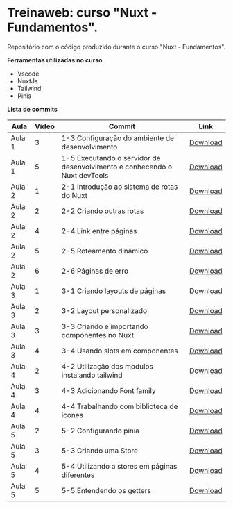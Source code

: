 # Treinaweb: curso "Nuxt - Fundamentos".

Repositório com o código produzido durante o curso "Nuxt - Fundamentos".

**Ferramentas utilizadas no curso**

-   Vscode
-   NuxtJs
-   Tailwind
-   Pinia

**Lista de commits**


Aula | Video | Commit | Link
------ | ------ | ------ | ------
Aula 1 | 3 | 1-3 Configuração do ambiente de desenvolvimento | [Download](https://github.com/treinaweb/nuxt-fundamentos/archive/d4016631632084f51473f862cd7b2de9426201a2.zip)
Aula 1 | 5 | 1-5 Executando o servidor de desenvolvimento e conhecendo o Nuxt devTools | [Download](https://github.com/treinaweb/nuxt-fundamentos/archive/f37ea7a95d6ff5fc323dc76c968fa39b4df37d4f.zip)
Aula 2 | 1 | 2-1 Introdução ao sistema de rotas do Nuxt | [Download](https://github.com/treinaweb/nuxt-fundamentos/archive/cda387a5b66b3c8c725ac1019946b9e0cb18ecd9.zip)
Aula 2 | 2 | 2-2 Criando outras rotas | [Download](https://github.com/treinaweb/nuxt-fundamentos/archive/43896b115ec649b4870635c83a6ae6a7f737427f.zip)
Aula 2 | 4 | 2-4 Link entre páginas | [Download](https://github.com/treinaweb/nuxt-fundamentos/archive/4d99ec354c570255e9dc4240b5a338716940976a.zip)
Aula 2 | 5 | 2-5 Roteamento dinâmico | [Download](https://github.com/treinaweb/nuxt-fundamentos/archive/f79f21ef5b3c1e9224942fe2c7986ef54017a019.zip)
Aula 2 | 6 | 2-6 Páginas de erro | [Download](https://github.com/treinaweb/nuxt-fundamentos/archive/02dad2138611ba7ad1b6f3c729f02707e5a9c682.zip)
Aula 3 | 1 | 3-1 Criando layouts de páginas | [Download](https://github.com/treinaweb/nuxt-fundamentos/archive/aae0e2e6a29b89326d0e858e8cb26d13ea4e1a77.zip)
Aula 3 | 2 | 3-2 Layout personalizado | [Download](https://github.com/treinaweb/nuxt-fundamentos/archive/fe451a01e863c05e9903d7278dc4d45aab244d7d.zip)
Aula 3 | 3 | 3-3 Criando e importando componentes no Nuxt | [Download](https://github.com/treinaweb/nuxt-fundamentos/archive/254729b5f905fed8274c22d3f1cfef1b8c563756.zip)
Aula 3 | 4 | 3-4 Usando slots em componentes | [Download](https://github.com/treinaweb/nuxt-fundamentos/archive/cc167950fb4693f56955cc24dd6579fe92f80fca.zip)
Aula 4 | 2 | 4-2 Utilização dos modulos instalando tailwind | [Download](https://github.com/treinaweb/nuxt-fundamentos/archive/05d5081d62c3220339a6042762cc4d5a9241634d.zip)
Aula 4 | 3 | 4-3 Adicionando Font family | [Download](https://github.com/treinaweb/nuxt-fundamentos/archive/7d854dfcc72862860a803a144fb69c6ef3def849.zip)
Aula 4 | 4 | 4-4 Trabalhando com biblioteca de icones | [Download](https://github.com/treinaweb/nuxt-fundamentos/archive/9f37b14424b06812a3f602d36ae17c8b30bac786.zip)
Aula 5 | 2 | 5-2 Configurando pinia | [Download](https://github.com/treinaweb/nuxt-fundamentos/archive/6ac5f717eb9a6769a5b378730feb61d62867fedd.zip)
Aula 5 | 3 | 5-3 Criando uma Store | [Download](https://github.com/treinaweb/nuxt-fundamentos/archive/3e891b4f3aa992aa8b70d9a72b086caf191eea74.zip)
Aula 5 | 4 | 5-4 Utilizando a stores em páginas diferentes | [Download](https://github.com/treinaweb/nuxt-fundamentos/archive/0a7cb84682cb9577ce8d8cec32e8b1f86aee2594.zip)
Aula 5 | 5 | 5-5 Entendendo os getters | [Download](https://github.com/treinaweb/nuxt-fundamentos/archive/1ea038ddb13cadb5c43b9b6907b3a37de39168ae.zip)
